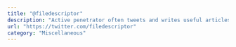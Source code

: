 ```yaml
---
title: "@filedescriptor"
description: "Active penetrator often tweets and writes useful articles"
url: "https://twitter.com/filedescriptor"
category: "Miscellaneous"
---
```

